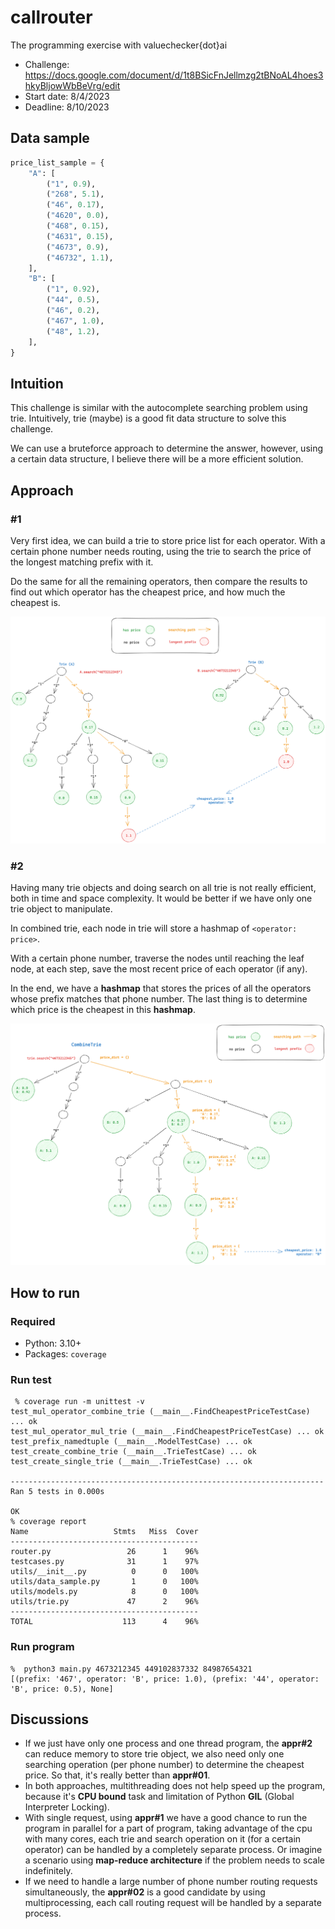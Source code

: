 # callrouter

The programming exercise with valuechecker{dot}ai

* Challenge: https://docs.google.com/document/d/1t8BSicFnJellmzg2tBNoAL4hoes3hkyBljowWbBeVrg/edit
* Start date: 8/4/2023
* Deadline: 8/10/2023

## Data sample

```python
price_list_sample = {
    "A": [
        ("1", 0.9),
        ("268", 5.1),
        ("46", 0.17),
        ("4620", 0.0),
        ("468", 0.15),
        ("4631", 0.15),
        ("4673", 0.9),
        ("46732", 1.1),
    ],
    "B": [
        ("1", 0.92),
        ("44", 0.5),
        ("46", 0.2),
        ("467", 1.0),
        ("48", 1.2),
    ],
}
```

## Intuition

This challenge is similar with the autocomplete searching problem using trie. Intuitively, trie (maybe) is a good fit
data structure to solve this challenge.

We can use a bruteforce approach to determine the answer, however, using a certain data structure, I believe there will
be a more efficient solution.

## Approach

### #1

Very first idea, we can build a trie to store price list for each operator. With a certain phone number needs routing,
using the trie to search the price of the longest matching prefix with it.

Do the same for all the remaining operators, then compare the results to find out which operator has the cheapest price,
and how much the cheapest is.

![Illustration for the first idea](./assests/calllrouter-appr01.png "Build an array of trie")

### #2

Having many trie objects and doing search on all trie is not really efficient, both in time and space complexity. It
would be better if we have only one trie object to manipulate.

In combined trie, each node in trie will store a hashmap of `<operator: price>`.

With a certain phone number, traverse the nodes until reaching the leaf node, at each step, save the most recent price
of each operator (if any).

In the end, we have a **hashmap** that stores the prices of all the operators whose prefix matches that phone number.
The last thing is to determine which price is the cheapest in this **hashmap**.

![Illustration for the 2nd idea](./assests/calllrouter-appr02.png "Build a combined trie for all operators")

## How to run

### Required

* Python: 3.10+
* Packages: `coverage`

### Run test
```console
 % coverage run -m unittest -v
test_mul_operator_combine_trie (__main__.FindCheapestPriceTestCase) ... ok
test_mul_operator_mul_trie (__main__.FindCheapestPriceTestCase) ... ok
test_prefix_namedtuple (__main__.ModelTestCase) ... ok
test_create_combine_trie (__main__.TrieTestCase) ... ok
test_create_single_trie (__main__.TrieTestCase) ... ok

----------------------------------------------------------------------
Ran 5 tests in 0.000s

OK
% coverage report         
Name                   Stmts   Miss  Cover
------------------------------------------
router.py                 26      1    96%
testcases.py              31      1    97%
utils/__init__.py          0      0   100%
utils/data_sample.py       1      0   100%
utils/models.py            8      0   100%
utils/trie.py             47      2    96%
------------------------------------------
TOTAL                    113      4    96%
```

### Run program
```
%  python3 main.py 4673212345 449102837332 84987654321
[(prefix: '467', operator: 'B', price: 1.0), (prefix: '44', operator: 'B', price: 0.5), None]
```

## Discussions

- If we just have only one process and one thread program, the **appr#2** can reduce memory to store trie object, we
  also need only one searching operation (per phone number) to determine the cheapest price. So that, it's really better
  than **appr#01**.
- In both approaches, multithreading does not help speed up the program, because it's **CPU bound** task and limitation
  of Python **GIL** (Global Interpreter Locking).
- With single request, using **appr#1** we have a good chance to run the program in parallel for a part of program,
  taking advantage of the cpu with many cores, each trie and search operation on it (for a certain operator) can be
  handled by a completely separate process. Or imagine a scenario using **map-reduce architecture** if the problem needs
  to scale indefinitely.
- If we need to handle a large number of phone number routing requests simultaneously, the **appr#02** is a good
  candidate by using multiprocessing, each call routing request will be handled by a separate process.
